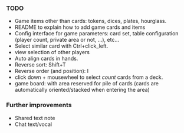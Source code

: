 ### TODO

 * Game items other than cards: tokens, dices, plates, hourglass.
 * README to explain how to add game cards and items
 * Config interface for game parameters: card set, table configuration (player count, private area or not, ...), etc...
 * Select similar card with Ctrl+click\_left.
 * view selection of other players
 * Auto align cards in hands.
 * Reverse sort: Shift+T
 * Reverse order (and position): I
 * click down + mousewheel to select _count_ cards from a deck.
 * game board: with area reserved for pile of cards (cards are automatically oriented/stacked when entering the area)

### Further improvements
 * Shared text note
 * Chat text/vocal
